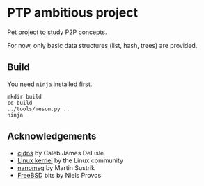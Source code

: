 # PTP ambitious project

Pet project to study P2P concepts.

For now, only basic data structures (list, hash, trees) are provided.

## Build

You need `ninja` installed first.

    mkdir build
    cd build
    ../tools/meson.py ..
    ninja

## Acknowledgements

* [cjdns](https://github.com/cjdelisle/cjdns/) by Caleb James DeLisle
* [Linux kernel](https://www.kernel.org/) by the Linux community
* [nanomsg](https://github.com/nanomsg/nanomsg) by Martin Sustrik
* [FreeBSD](http://www.FreeBSD.org/) bits by Niels Provos
